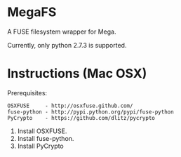 MegaFS
======

A FUSE filesystem wrapper for Mega.

Currently, only python 2.7.3 is supported.

Instructions (Mac OSX)
=====================

Prerequisites:

    OSXFUSE     - http://osxfuse.github.com/
    fuse-python - http://pypi.python.org/pypi/fuse-python
    PyCrypto    - https://github.com/dlitz/pycrypto

1. Install OSXFUSE.
2. Install fuse-python.
3. Install PyCrypto
